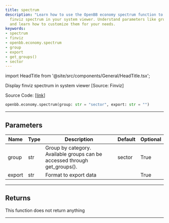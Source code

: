 ```yaml
---
title: spectrum
description: "Learn how to use the OpenBB economy spectrum function to display the"
  finviz spectrum in your system viewer. Understand parameters like group and export,
  and learn how to customize them for your needs.
keywords:
- spectrum
- finviz
- openbb.economy.spectrum
- group
- export
- get_groups()
- sector
---
```


import HeadTitle from '@site/src/components/General/HeadTitle.tsx';

<HeadTitle title="economy.spectrum - Reference | OpenBB SDK Docs" />

Display finviz spectrum in system viewer [Source: Finviz]

Source Code: [[link](https://github.com/OpenBB-finance/OpenBBTerminal/tree/main/openbb_terminal/economy/finviz_view.py#L111)]

```python
openbb.economy.spectrum(group: str = "sector", export: str = "")
```

---

## Parameters

| Name | Type | Description | Default | Optional |
| ---- | ---- | ----------- | ------- | -------- |
| group | str | Group by category. Available groups can be accessed through get_groups(). | sector | True |
| export | str | Format to export data |  | True |


---

## Returns

This function does not return anything

---
